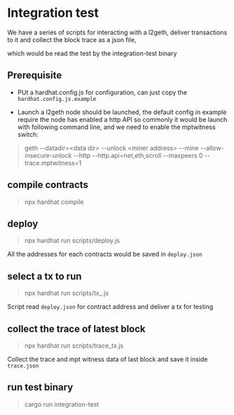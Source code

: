 # Integration test

We have a series of scripts for interacting with a l2geth, deliver transactions to it and collect the block trace as a json file,

which would be read the test by the integration-test binary

## Prerequisite 

+ PUt a hardhat.config.js for configuration, can just copy the `hardhat.config.js.example`

+ Launch a l2geth node should be launched, the default config in example require the node has enabled a http API so commonly it would be launch with following command line, and we need to enable the mptwitness switch:

> geth --datadir=\<data dir\> --unlock \<miner address\> --mine --allow-insecure-unlock --http --http.api=net,eth,scroll --maxpeers 0 --trace.mptwitness=1

## compile contracts

> npx hardhat compile

## deploy

> npx hardhat run scripts/deploy.js

All the addresses for each contracts would be saved in `deploy.json`

## select a tx to run

> npx hardhat run scripts/tx_<contract>.js

Script read `deploy.json` for contract address and deliver a tx for testing

## collect the trace of latest block

> npx hardhat run scripts/trace_tx.js

Collect the trace and mpt witness data of last block and save it inside `trace.json`

## run test binary

> cargo run integration-test
